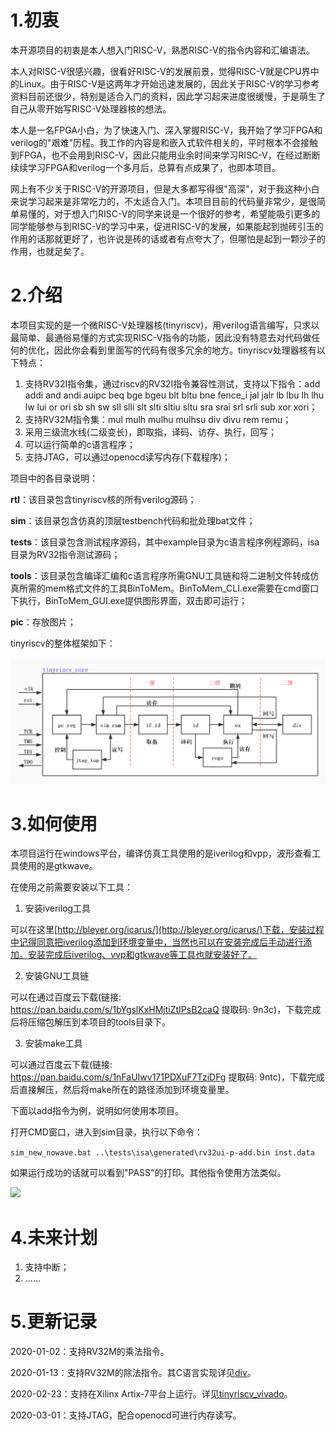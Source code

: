 # 1.初衷

本开源项目的初衷是本人想入门RISC-V，熟悉RISC-V的指令内容和汇编语法。

本人对RISC-V很感兴趣，很看好RISC-V的发展前景，觉得RISC-V就是CPU界中的Linux。由于RISC-V是这两年才开始迅速发展的，因此关于RISC-V的学习参考资料目前还很少，特别是适合入门的资料，因此学习起来进度很缓慢，于是萌生了自己从零开始写RISC-V处理器核的想法。

本人是一名FPGA小白，为了快速入门、深入掌握RISC-V，我开始了学习FPGA和verilog的&quot;艰难&quot;历程。我工作的内容是和嵌入式软件相关的，平时根本不会接触到FPGA，也不会用到RISC-V，因此只能用业余时间来学习RISC-V，在经过断断续续学习FPGA和verilog一个多月后，总算有点成果了，也即本项目。

网上有不少关于RISC-V的开源项目，但是大多都写得很&quot;高深&quot;，对于我这种小白来说学习起来是非常吃力的，不太适合入门。本项目目前的代码量非常少，是很简单易懂的，对于想入门RISC-V的同学来说是一个很好的参考，希望能吸引更多的同学能够参与到RISC-V的学习中来，促进RISC-V的发展，如果能起到抛砖引玉的作用的话那就更好了，也许说是砖的话或者有点夸大了，但哪怕是起到一颗沙子的作用，也就足矣了。

# 2.介绍

本项目实现的是一个微RISC-V处理器核(tinyriscv)，用verilog语言编写，只求以最简单、最通俗易懂的方式实现RISC-V指令的功能，因此没有特意去对代码做任何的优化，因此你会看到里面写的代码有很多冗余的地方。tinyriscv处理器核有以下特点：

1. 支持RV32I指令集，通过riscv的RV32I指令兼容性测试，支持以下指令：add addi and andi auipc beq bge bgeu blt bltu bne fence\_i jal jalr lb lbu lh lhu lw lui or ori sb sh sw sll slli slt slti sltiu sltu sra srai srl srli sub xor xori；
2. 支持RV32M指令集：mul mulh mulhu mulhsu div divu rem remu；
3. 采用三级流水线(二级变长)，即取指，译码、访存、执行，回写；
4. 可以运行简单的c语言程序；
5. 支持JTAG，可以通过openocd读写内存(下载程序)；

项目中的各目录说明：

**rtl**：该目录包含tinyriscv核的所有verilog源码；

**sim**：该目录包含仿真的顶层testbench代码和批处理bat文件；

**tests**：该目录包含测试程序源码，其中example目录为c语言程序例程源码，isa目录为RV32指令测试源码；

**tools**：该目录包含编译汇编和c语言程序所需GNU工具链和将二进制文件转成仿真所需的mem格式文件的工具BinToMem。BinToMem\_CLI.exe需要在cmd窗口下执行，BinToMem\_GUI.exe提供图形界面，双击即可运行；

**pic**：存放图片；

tinyriscv的整体框架如下：

![tinyriscv整体框架](./pic/arch.jpg)

# 3.如何使用

本项目运行在windows平台，编译仿真工具使用的是iverilog和vpp，波形查看工具使用的是gtkwave。

在使用之前需要安装以下工具：

1. 安装iverilog工具

可以在这里[http://bleyer.org/icarus/](http://bleyer.org/icarus/)下载，安装过程中记得同意把iverilog添加到环境变量中，当然也可以在安装完成后手动进行添加。安装完成后iverilog、vvp和gtkwave等工具也就安装好了。

2. 安装GNU工具链

可以在通过百度云下载(链接: https://pan.baidu.com/s/1bYgslKxHMjtiZtIPsB2caQ 提取码: 9n3c)，下载完成后将压缩包解压到本项目的tools目录下。

3. 安装make工具

可以通过百度云下载(链接: https://pan.baidu.com/s/1nFaUIwv171PDXuF7TziDFg 提取码: 9ntc)，下载完成后直接解压，然后将make所在的路径添加到环境变量里。

下面以add指令为例，说明如何使用本项目。

打开CMD窗口，进入到sim目录，执行以下命令：

```sim_new_nowave.bat ..\tests\isa\generated\rv32ui-p-add.bin inst.data```

如果运行成功的话就可以看到&quot;PASS&quot;的打印。其他指令使用方法类似。

![](./pic/test_output.png)

# 4.未来计划

1. 支持中断；
2. ......

# 5.更新记录

2020-01-02：支持RV32M的乘法指令。

2020-01-13：支持RV32M的除法指令。其C语言实现详见[div](https://gitee.com/liangkangnan/div)。

2020-02-23：支持在Xilinx Artix-7平台上运行。详见[tinyriscv_vivado](https://gitee.com/liangkangnan/tinyriscv_vivado)。

2020-03-01：支持JTAG，配合openocd可进行内存读写。